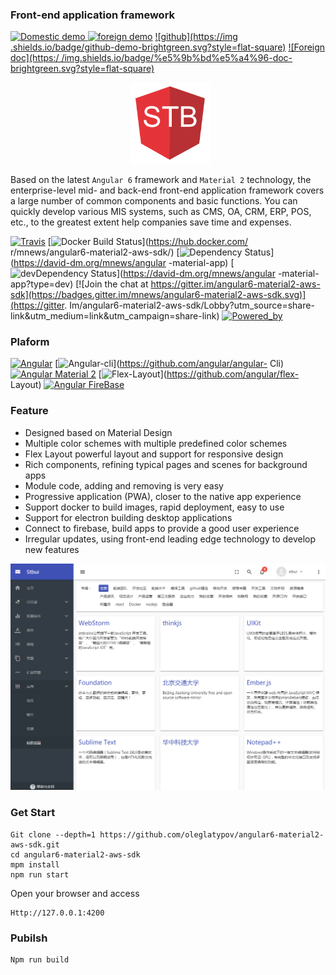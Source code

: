 ### Front-end application framework
 
 [![Domestic demo](https://img.shields.io/badge/domestic-demo-brightgreen.svg?style=flat-square) ](http://mnews.oss-cn-beijing.aliyuncs.com/angular6-material2-aws-sdk/index.html)
 [![foreign demo](https://img.shields.io/badge/foreign-demo-brightgreen.svg?style=flat-square)](https://surgeon-canary-67612.netlify.com/) [![github](https://img .shields.io/badge/github-demo-brightgreen.svg?style=flat-square)](https://oleglatypov.github.io/angular6-material2-aws-sdk/) [![Foreign doc](https:/ /img.shields.io/badge/%e5%9b%bd%e5%a4%96-doc-brightgreen.svg?style=flat-square)](https://translator-rhinoceros-87537.netlify.com/ )

<p align="center">
  <a href="./" target="blank"><img src="src/assets/logo.png" alt="Mnews Logo" width="128" /></a>
</p>

Based on the latest `Angular 6` framework and `Material 2` technology, the enterprise-level mid- and back-end front-end application framework covers a large number of common components and basic functions. You can quickly develop various MIS systems, such as CMS, OA, CRM, ERP, POS, etc., to the greatest extent help companies save time and expenses.

[![Travis](https://travis-ci.org/mnews/angular6-material2-aws-sdk.svg?branch=master)](https://travis-ci.org/mnews/angular6-material2-aws-sdk)
[![Docker Build Status](https://img.shields.io/docker/build/mnews/angular6-material2-aws-sdk.svg?style=flat-square)](https://hub.docker.com/ r/mnews/angular6-material2-aws-sdk/)
[![Dependency Status](https://img.shields.io/david/mnews/angular6-material2-aws-sdk.svg?style=flat-square)](https://david-dm.org/mnews/angular -material-app)
[![devDependency Status](https://img.shields.io/david/mnews/angular6-material2-aws-sdk.svg?style=flat-square)](https://david-dm.org/mnews/angular -material-app?type=dev)
[![Join the chat at https://gitter.im/angular6-material2-aws-sdk](https://badges.gitter.im/mnews/angular6-material2-aws-sdk.svg)](https://gitter. Im/angular6-material2-aws-sdk/Lobby?utm_source=share-link&utm_medium=link&utm_campaign=share-link)
[![Powered_by](https://img.shields.io/badge/Powered_by-mnews-green.svg?style=flat)](https://github.com/oleglatypov/angular6-material2-aws-sdk)


### Plaform

[![Angular](https://img.shields.io/badge/Angular-6.0.0-brightgreen.svg?style=flat-square)](https://github.com/angular/angular)
[![Angular-cli](https://img.shields.io/badge/Angular.cli-6.0.0-brightgreen.svg?style=square)](https://github.com/angular/angular- Cli)
[![Angular Material 2](https://img.shields.io/badge/Material%202-6.0.0-brightgreen.svg?style=square)](https://github.com/angular/material2)
[![Flex-Layout](https://img.shields.io/badge/Flex.Layout-6.0.0-brightgreen.svg?style=square)](https://github.com/angular/flex- Layout)
[![Angular FireBase](https://img.shields.io/badge/Firebase-5.0.0.rc.9-brightgreen.svg?style=square)](https://github.com/angular/angularfire2 )


### Feature

- Designed based on Material Design
- Multiple color schemes with multiple predefined color schemes
- Flex Layout powerful layout and support for responsive design
- Rich components, refining typical pages and scenes for background apps
- Module code, adding and removing is very easy
- Progressive application (PWA), closer to the native app experience
- Support docker to build images, rapid deployment, easy to use
- Support for electron building desktop applications
- Connect to firebase, build apps to provide a good user experience
- Irregular updates, using front-end leading edge technology to develop new features

![demo image](src/assets/images-demo/20170802104620.png)


### Get Start

```
Git clone --depth=1 https://github.com/oleglatypov/angular6-material2-aws-sdk.git
cd angular6-material2-aws-sdk
mpm install
npm run start
```

Open your browser and access
```
Http://127.0.0.1:4200
```

### Pubilsh

```
Npm run build
```

